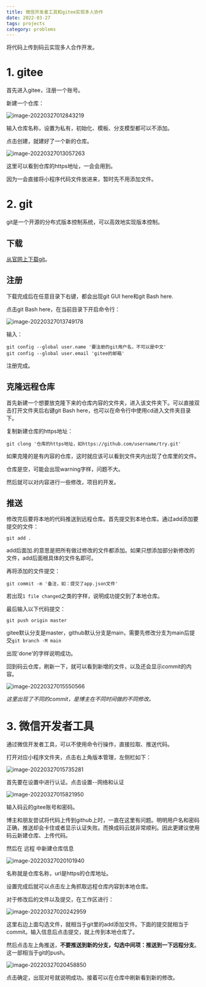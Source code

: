 ```yaml
---
title: 微信开发者工具和gitee实现多人协作
date: 2022-03-27
tags: projects
category: problems
---
```


将代码上传到码云实现多人合作开发。

<h1>1. gitee</h1>

首先进入gitee，注册一个账号。

新建一个仓库：

![image-20220327012843219](C:\Users\86138\AppData\Roaming\Typora\typora-user-images\image-20220327012843219.png)

输入仓库名称，设置为私有，初始化、模板、分支模型都可以不添加。

点击创建，就建好了一个新的仓库。

![image-20220327013057263](C:\Users\86138\AppData\Roaming\Typora\typora-user-images\image-20220327013057263.png)

这里可以看到仓库的https地址，一会会用到。

因为一会直接将小程序代码文件放进来，暂时先不用添加文件。

<h1>2. git</h1>

git是一个开源的分布式版本控制系统，可以高效地实现版本控制。

<h2>下载</h2>

[从官网上下载git](https://git-scm.com/downloads)。

<h2>注册</h2>

下载完成后在任意目录下右键，都会出现git GUI here和git Bash here.

点击git Bash here，在当前目录下开启命令行：

![image-20220327013749178](C:\Users\86138\AppData\Roaming\Typora\typora-user-images\image-20220327013749178.png)

输入：

```
git config --global user.name '要注册的git用户名，不可以是中文'
git config --global user.email 'gitee的邮箱'
```

注册完成。

<h2>克隆远程仓库</h2>

首先新建一个想要放克隆下来的仓库内容的文件夹，进入该文件夹下。可以直接双击打开文件夹后右键git Bash here，也可以在命令行中使用cd进入文件夹目录下。

复制新建仓库的https地址：

```
git clong '仓库的https地址，如https://github.com/username/try.git'
```

如果克隆的是有内容的仓库，这时就应该可以看到文件夹内出现了仓库里的文件。

仓库是空，可能会出现warning字样，问题不大。

然后就可以对内容进行一些修改，项目的开发。

<h2>推送</h2>

修改完后要将本地的代码推送到远程仓库。首先提交到本地仓库。通过add添加要提交的文件：

```
git add .
```

add后面加.的意思是把所有做过修改的文件都添加。如果只想添加部分新修改的文件，add后面根具体的文件名即可。

再将添加的文件提交：

```
git commit -m '备注，如：提交了app.json文件'
```

若出现`1 file changed`之类的字样，说明成功提交到了本地仓库。

最后输入以下代码提交：

```
git push origin master
```

gitee默认分支是master，github默认分支是main，需要先修改分支为main后提交`git branch -M main`

出现'done'的字样说明成功。

回到码云仓库，刷新一下，就可以看到新增的文件，以及还会显示commit的内容。

![image-20220327015550566](C:\Users\86138\AppData\Roaming\Typora\typora-user-images\image-20220327015550566.png)

*这里出现了不同的commit，是博主在不同时间做的不同修改。*

<h1>3. 微信开发者工具</h1>

通过微信开发者工具，可以不使用命令行操作，直接拉取、推送代码。

打开对应小程序文件夹，点击右上角版本管理，左侧栏如下：

![image-20220327015735281](C:\Users\86138\AppData\Roaming\Typora\typora-user-images\image-20220327015735281.png)

首先要在设置中进行认证。点击设置--网络和认证

![image-20220327015821950](C:\Users\86138\AppData\Roaming\Typora\typora-user-images\image-20220327015821950.png)

输入码云的gitee账号和密码。

博主和朋友尝试将代码上传到github上时，一直在这里有问题。明明用户名和密码正确，推送却会卡住或者显示认证失败。而换成码云就非常顺利。因此更建议使用码云新建仓库、上传代码。

然后在 远程 中新建仓库信息

![image-20220327020101940](C:\Users\86138\AppData\Roaming\Typora\typora-user-images\image-20220327020101940.png)

名称就是仓库名称，url是https的仓库地址。

设置完成后就可以点击左上角抓取远程仓库内容到本地仓库。



对于修改后的文件以及提交，在工作区进行：

![image-20220327020242959](C:\Users\86138\AppData\Roaming\Typora\typora-user-images\image-20220327020242959.png)

这里右边上面勾选文件，就相当于git里的add添加文件。下面的提交就相当于commit。输入信息后点击提交，就上传到本地仓库了。

然后点击左上角推送，**不要推送到新的分支，勾选中间项：推送到一下远程分支**。这一部相当于git的push。

![image-20220327020458850](C:\Users\86138\AppData\Roaming\Typora\typora-user-images\image-20220327020458850.png)

点击确定，出现对号就说明成功。接着可以在仓库中刷新看到新的修改。

